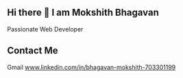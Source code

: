 ## Hi there 👋 I am Mokshith Bhagavan
Passionate Web Developer

## Contact Me
Gmail 
www.linkedin.com/in/bhagavan-mokshith-703301199

<!--
**Mokshithabhi/Mokshithabhi** is a ✨ _special_ ✨ repository because its `README.md` (this file) appears on your GitHub profile.

Here are some ideas to get you started:

- 🔭 I’m currently working on ...
- 🌱 I’m currently learning ...
- 👯 I’m looking to collaborate on ...
- 🤔 I’m looking for help with ...
- 💬 Ask me about ...
- 📫 mokshithabhi123@gmail.com...
- 😄 Pronouns: ...
- ⚡ Fun fact: ...
-->
